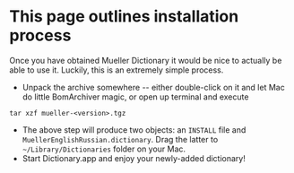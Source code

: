 # This page outlines installation process #

Once you have obtained Mueller Dictionary it would be nice to actually be able to use it.  Luckily, this is an extremely simple process.

  * Unpack the archive somewhere -- either double-click on it and let Mac do little BomArchiver magic, or open up terminal and execute

```
tar xzf mueller-<version>.tgz
```

  * The above step will produce two objects: an `INSTALL` file and `MuellerEnglishRussian.dictionary`. Drag the latter to `~/Library/Dictionaries` folder on your Mac.
  * Start Dictionary.app and enjoy your newly-added dictionary!
